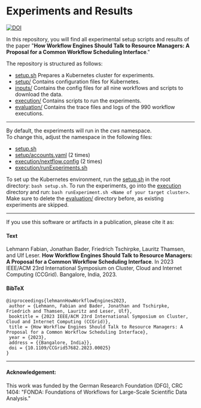 # Experiments and Results
[![DOI](https://zenodo.org/badge/596612494.svg)](https://zenodo.org/badge/latestdoi/596612494)

In this repository, you will find all experimental setup scripts and results of the paper "**How Workflow Engines Should Talk to Resource Managers: A Proposal for a Common Workflow Scheduling Interface**."

The repository is structured as follows:

- [setup.sh](setup.sh) Prepares a Kubernetes cluster for experiments.<br>
- [setup/](setup/) Contains configuration files for Kubernetes.<br>
- [inputs/](inputs/) Contains the config files for all nine workflows and scripts to download the data.<br>
- [execution/](execution/) Contains scripts to run the experiments.<br>
- [evaluation/](evaluation/) Contains the trace files and logs of the 990 workflow executions.

---

By default, the experiments will run in the *cws* namespace.<br>
To change this, adjust the namespace in the following files:
- [setup.sh](setup.sh)
- [setup/accounts.yaml](setup/accounts.yaml) (2 times)
- [execution/nextflow.config](execution/nextflow.config) (2 times)
- [execution/runExperiments.sh](execution/runExperiments.sh)

To set up the Kubernetes environment, run the [setup.sh](setup.sh) in the root directory: `bash setup.sh`.
To run the experiments, go into the [execution](execution/) directory and run: `bash runExperiment.sh <Name of your target cluster>`. Make sure to delete the [evaluation/](evaluation/) directory before, as existing experiments are skipped.

---

If you use this software or artifacts in a publication, please cite it as:

#### Text
Lehmann Fabian, Jonathan Bader, Friedrich Tschirpke, Lauritz Thamsen, and Ulf Leser. **How Workflow Engines Should Talk to Resource Managers: A Proposal for a Common Workflow Scheduling Interface**. In 2023 IEEE/ACM 23rd International Symposium on Cluster, Cloud and Internet Computing (CCGrid). Bangalore, India, 2023.

#### BibTeX
```
@inproceedings{lehmannHowWorkflowEngines2023,
 author = {Lehmann, Fabian and Bader, Jonathan and Tschirpke, Friedrich and Thamsen, Lauritz and Leser, Ulf},
 booktitle = {2023 IEEE/ACM 23rd International Symposium on Cluster, Cloud and Internet Computing (CCGrid)},
 title = {How Workflow Engines Should Talk to Resource Managers: A Proposal for a Common Workflow Scheduling Interface},
 year = {2023},
 address = {{Bangalore, India}},
 doi = {10.1109/CCGrid57682.2023.00025}
}
```
---
#### Acknowledgement:
This work was funded by the German Research Foundation (DFG), CRC 1404: "FONDA: Foundations of Workflows for Large-Scale Scientific Data Analysis." 